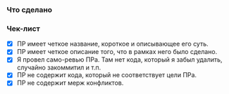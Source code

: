 ### Что сделано

### Чек-лист

- [x] ПР имеет четкое название, короткое и описывающее его суть.
- [x] ПР имеет четкое описание того, что в рамках него было сделано.
- [x] Я провел само-ревью ПРа. Там нет кода, который я забыл удалить, случайно закоммитил и т.п.
- [x] ПР не содержит кода, который не соответствует цели ПРа.
- [x] ПР не содержит мерж конфликтов.
